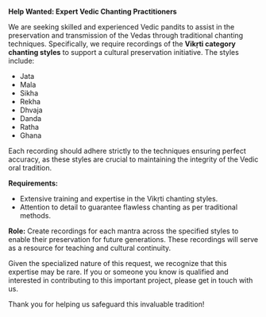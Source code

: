 **Help Wanted: Expert Vedic Chanting Practitioners**

We are seeking skilled and experienced Vedic pandits to assist in the preservation and transmission of the Vedas through traditional chanting techniques. Specifically, we require recordings of the **Vikṛti category chanting styles** to support a cultural preservation initiative. The styles include: 

- Jata
- Mala
- Sikha
- Rekha
- Dhvaja
- Danda
- Ratha
- Ghana

Each recording should adhere strictly to the techniques ensuring perfect accuracy, as these styles are crucial to maintaining the integrity of the Vedic oral tradition.

**Requirements:**
- Extensive training and expertise in the Vikṛti chanting styles.
- Attention to detail to guarantee flawless chanting as per traditional methods.

**Role:**
Create recordings for each mantra across the specified styles to enable their preservation for future generations. These recordings will serve as a resource for teaching and cultural continuity.

Given the specialized nature of this request, we recognize that this expertise may be rare. If you or someone you know is qualified and interested in contributing to this important project, please get in touch with us.

Thank you for helping us safeguard this invaluable tradition!
